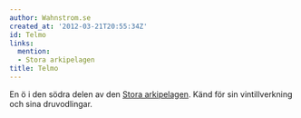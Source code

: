 ```yaml
---
author: Wahnstrom.se
created_at: '2012-03-21T20:55:34Z'
id: Telmo
links:
  mention:
  - Stora arkipelagen
title: Telmo
---
```


En ö i den södra delen av den [Stora arkipelagen]. Känd för sin vintillverkning och sina
druvodlingar.

  [Stora arkipelagen]: Stora_arkipelagen